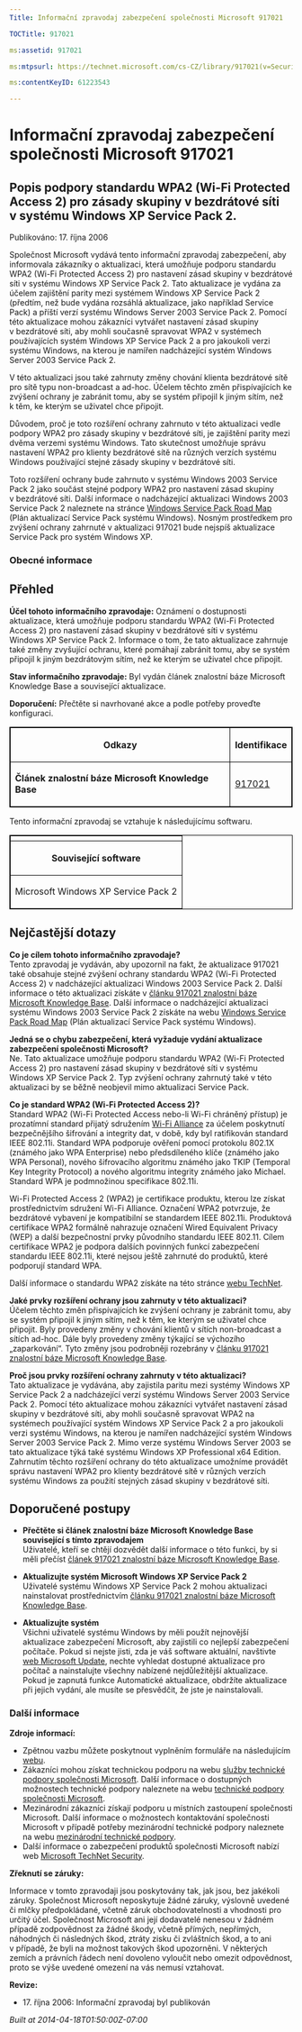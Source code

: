 ```yaml
---
Title: Informační zpravodaj zabezpečení společnosti Microsoft 917021

TOCTitle: 917021

ms:assetid: 917021

ms:mtpsurl: https://technet.microsoft.com/cs-CZ/library/917021(v=Security.10)

ms:contentKeyID: 61223543

---
```


# Informační zpravodaj zabezpečení společnosti Microsoft 917021 #

## Popis podpory standardu WPA2 (Wi-Fi Protected Access 2) pro zásady skupiny v bezdrátové síti v systému Windows XP Service Pack 2. ##

Publikováno: 17. října 2006

Společnost Microsoft vydává tento informační zpravodaj zabezpečení, aby informovala zákazníky o aktualizaci, která umožňuje podporu standardu WPA2 (Wi-Fi Protected Access 2) pro nastavení zásad skupiny v bezdrátové síti v systému Windows XP Service Pack 2. Tato aktualizace je vydána za účelem zajištění parity mezi systémem Windows XP Service Pack 2 (předtím, než bude vydána rozsáhlá aktualizace, jako například Service Pack) a příští verzí systému Windows Server 2003 Service Pack 2. Pomocí této aktualizace mohou zákazníci vytvářet nastavení zásad skupiny v bezdrátové síti, aby mohli současně spravovat WPA2 v systémech používajících systém Windows XP Service Pack 2 a pro jakoukoli verzi systému Windows, na kterou je namířen nadcházející systém Windows Server 2003 Service Pack 2.

V této aktualizaci jsou také zahrnuty změny chování klienta bezdrátové sítě pro sítě typu non-broadcast a ad-hoc. Účelem těchto změn přispívajících ke zvýšení ochrany je zabránit tomu, aby se systém připojil k jiným sítím, než k těm, ke kterým se uživatel chce připojit.

Důvodem, proč je toto rozšíření ochrany zahrnuto v této aktualizaci vedle podpory WPA2 pro zásady skupiny v bezdrátové síti, je zajištění parity mezi dvěma verzemi systému Windows. Tato skutečnost umožňuje správu nastavení WPA2 pro klienty bezdrátové sítě na různých verzích systému Windows používající stejné zásady skupiny v bezdrátové síti.

Toto rozšíření ochrany bude zahrnuto v systému Windows 2003 Service Pack 2 jako součást stejné podpory WPA2 pro nastavení zásad skupiny v bezdrátové síti. Další informace o nadcházející aktualizaci Windows 2003 Service Pack 2 naleznete na stránce [Windows Service Pack Road Map](http://www.microsoft.com/windows/lifecycle/servicepacks.mspx) (Plán aktualizací Service Pack systému Windows). Nosným prostředkem pro zvýšení ochrany zahrnuté v aktualizaci 917021 bude nejspíš aktualizace Service Pack pro systém Windows XP.

### Obecné informace ###

## Přehled ##

**Účel tohoto informačního zpravodaje:** Oznámení o dostupnosti aktualizace, která umožňuje podporu standardu WPA2 (Wi-Fi Protected Access 2) pro nastavení zásad skupiny v bezdrátové síti v systému Windows XP Service Pack 2. Informace o tom, že tato aktualizace zahrnuje také změny zvyšující ochranu, které pomáhají zabránit tomu, aby se systém připojil k jiným bezdrátovým sítím, než ke kterým se uživatel chce připojit.

**Stav informačního zpravodaje:** Byl vydán článek znalostní báze Microsoft Knowledge Base a související aktualizace.

**Doporučení:** Přečtěte si navrhované akce a podle potřeby proveďte konfiguraci.

<table style="border:1px solid black;">

<tr>

<th style="border:1px solid black;">

Odkazy
</th>
<th style="border:1px solid black;">

Identifikace
</th></tr>
<tr>

<td style="border:1px solid black;">

**Článek znalostní báze Microsoft Knowledge Base**
</td>
<td style="border:1px solid black;">

[917021](http://support.microsoft.com/kb/917021/cs)
</td></tr>
</table>

Tento informační zpravodaj se vztahuje k následujícímu softwaru.

<table style="border:1px solid black;">

<tr>

<th style="border:1px solid black;">

</th></tr>
<tr>

<th colspan="1" style="border:1px solid black;">

Související software
</th></tr>
<tr>

<td style="border:1px solid black;">

Microsoft Windows XP Service Pack 2
</td></tr>
</table>

## Nejčastější dotazy ##

**Co je cílem tohoto informačního zpravodaje?**  
Tento zpravodaj je vydáván, aby upozornil na fakt, že aktualizace 917021 také obsahuje stejné zvýšení ochrany standardu WPA2 (Wi-Fi Protected Access 2) v nadcházející aktualizaci Windows 2003 Service Pack 2. Další informace o této aktualizaci získáte v [článku 917021 znalostní báze Microsoft Knowledge Base](http://support.microsoft.com/kb/917021/cs). Další informace o nadcházející aktualizaci systému Windows 2003 Service Pack 2 získáte na webu [Windows Service Pack Road Map](http://www.microsoft.com/windows/lifecycle/servicepacks.mspx) (Plán aktualizací Service Pack systému Windows).

**Jedná se o chybu zabezpečení, která vyžaduje vydání aktualizace zabezpečení společnosti Microsoft?**  
Ne. Tato aktualizace umožňuje podporu standardu WPA2 (Wi-Fi Protected Access 2) pro nastavení zásad skupiny v bezdrátové síti v systému Windows XP Service Pack 2. Typ zvýšení ochrany zahrnutý také v této aktualizaci by se běžně neobjevil mimo aktualizaci Service Pack.

**Co je standard WPA2 (Wi-Fi Protected Access 2)?**  
Standard WPA2 (Wi-Fi Protected Access nebo-li Wi-Fi chráněný přístup) je prozatímní standard přijatý sdružením [Wi-Fi Alliance](http://www.wi-fialliance.org/opensection/about_overview.php) za účelem poskytnutí bezpečnějšího šifrování a integrity dat, v době, kdy byl ratifikován standard IEEE 802.11i. Standard WPA podporuje ověření pomocí protokolu 802.1X (známého jako WPA Enterprise) nebo předsdíleného klíče (známého jako WPA Personal), nového šifrovacího algoritmu známého jako TKIP (Temporal Key Integrity Protocol) a nového algoritmu integrity známého jako Michael. Standard WPA je podmnožinou specifikace 802.11i.

Wi-Fi Protected Access 2 (WPA2) je certifikace produktu, kterou lze získat prostřednictvím sdružení Wi-Fi Alliance. Označení WPA2 potvrzuje, že bezdrátové vybavení je kompatibilní se standardem IEEE 802.11i. Produktová certifikace WPA2 formálně nahrazuje označení Wired Equivalent Privacy (WEP) a další bezpečnostní prvky původního standardu IEEE 802.11. Cílem certifikace WPA2 je podpora dalších povinných funkcí zabezpečení standardu IEEE 802.11i, které nejsou ještě zahrnuté do produktů, které podporují standard WPA.

Další informace o standardu WPA2 získáte na této stránce [webu TechNet](http://www.microsoft.com/technet/community/columns/cableguy/cg0505.mspx).

**Jaké prvky rozšíření ochrany jsou zahrnuty v této aktualizaci?**  
Účelem těchto změn přispívajících ke zvýšení ochrany je zabránit tomu, aby se systém připojil k jiným sítím, než k těm, ke kterým se uživatel chce připojit. Byly provedeny změny v chování klientů v sítích non-broadcast a sítích ad-hoc. Dále byly provedeny změny týkající se výchozího „zaparkování“. Tyto změny jsou podrobněji rozebrány v [článku 917021 znalostní báze Microsoft Knowledge Base](http://support.microsoft.com/kb/917021/cs).

**Proč jsou prvky rozšíření ochrany zahrnuty v této aktualizaci?**  
Tato aktualizace je vydávána, aby zajistila paritu mezi systémy Windows XP Service Pack 2 a nadcházející verzí systému Windows Server 2003 Service Pack 2. Pomocí této aktualizace mohou zákazníci vytvářet nastavení zásad skupiny v bezdrátové síti, aby mohli současně spravovat WPA2 na systémech používající systém Windows XP Service Pack 2 a pro jakoukoli verzi systému Windows, na kterou je namířen nadcházející systém Windows Server 2003 Service Pack 2. Mimo verze systému Windows Server 2003 se tato aktualizace týká také systému Windows XP Professional x64 Edition. Zahrnutím těchto rozšíření ochrany do této aktualizace umožníme provádět správu nastavení WPA2 pro klienty bezdrátové sítě v různých verzích systému Windows za použití stejných zásad skupiny v bezdrátové síti.

## Doporučené postupy ##

* **Přečtěte si článek znalostní báze Microsoft Knowledge Base související s tímto zpravodajem**  
Uživatelé, kteří se chtějí dozvědět další informace o této funkci, by si měli přečíst [článek 917021 znalostní báze Microsoft Knowledge Base](http://support.microsoft.com/kb/917021/cs).

* **Aktualizujte systém Microsoft Windows XP Service Pack 2**  
Uživatelé systému Windows XP Service Pack 2 mohou aktualizaci nainstalovat prostřednictvím [článku 917021 znalostní báze Microsoft Knowledge Base](http://support.microsoft.com/kb/917021/cs).

* **Aktualizujte systém**  
Všichni uživatelé systému Windows by měli použít nejnovější aktualizace zabezpečení Microsoft, aby zajistili co nejlepší zabezpečení počítače. Pokud si nejste jisti, zda je váš software aktuální, navštivte [web Microsoft Update](http://update.microsoft.com/microsoftupdate/), nechte vyhledat dostupné aktualizace pro počítač a nainstalujte všechny nabízené nejdůležitější aktualizace. Pokud je zapnutá funkce Automatické aktualizace, obdržíte aktualizace při jejich vydání, ale musíte se přesvědčit, že jste je nainstalovali.

### Další informace ###

**Zdroje informací:**

* Zpětnou vazbu můžete poskytnout vyplněním formuláře na následujícím [webu](https://support.microsoft.com/common/survey.aspx?scid=sw;en;1257&amp;amp;showpage=1&amp;amp;ws=technet&amp;amp;sd=tech).
* Zákazníci mohou získat technickou podporu na webu [služby technické podpory společnosti Microsoft](http://go.microsoft.com/fwlink/?linkid=21131). Další informace o dostupných možnostech technické podpory naleznete na webu [technické podpory společnosti Microsoft](http://support.microsoft.com/?ln=cs).
* Mezinárodní zákazníci získají podporu u místních zastoupení společnosti Microsoft. Další informace o možnostech kontaktování společnosti Microsoft v případě potřeby mezinárodní technické podpory naleznete na webu [mezinárodní technické podpory](http://go.microsoft.com/fwlink/?linkid=21155).
* Další informace o zabezpečení produktů společnosti Microsoft nabízí web [Microsoft TechNet Security](http://www.microsoft.com/cze/technet/security/).

**Zřeknutí se záruky:**

Informace v tomto zpravodaji jsou poskytovány tak, jak jsou, bez jakékoli záruky. Společnost Microsoft neposkytuje žádné záruky, výslovně uvedené či mlčky předpokládané, včetně záruk obchodovatelnosti a vhodnosti pro určitý účel. Společnost Microsoft ani její dodavatelé nenesou v žádném případě zodpovědnost za žádné škody, včetně přímých, nepřímých, náhodných či následných škod, ztráty zisku či zvláštních škod, a to ani v případě, že byli na možnost takových škod upozorněni. V některých zemích a právních řádech není dovoleno vyloučit nebo omezit odpovědnost, proto se výše uvedené omezení na vás nemusí vztahovat.

**Revize:**

* <p>17. října 2006: Informační zpravodaj byl publikován</p>

*Built at 2014-04-18T01:50:00Z-07:00*
